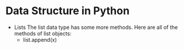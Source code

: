 # Data Structure in Python 
* Lists
The list data type has some more methods. Here are all of the methods of list objects:
   * list.append(x)
        
